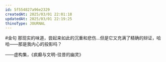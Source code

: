```yaml
---
id: 5f554827a96e2329
createdAt: 2025/03/01 22:01:18
updatedAt: 2025/03/01 22:19:25
thinoType: JOURNAL
---
```

#金句 那现实的味道，尝起来如此的沉重和悲伤…但是它又充满了精确的辩证，哈哈——那是我内心的投影吗？

——虚构集，《疯癫与文明-往昔的幽灵》